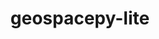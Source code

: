 ---
description: 'Geospacepy-lite is a toolbox of loosely-related modules which were originally
  created for analyzing in-situ sensed electrodynamics and particle precipitation
  data from spacecraft, but are general-purpose enough to useful for various common
  geospace data analysis tasks.


  The dependacies of the package are limited to the core scientific python packages
  like the standard library, numpy, and matplotlib.'
point_of_contact: Liam Kilcommons
record_last_updated: Fri, 04 Feb 2022 17:09:02 GMT
shortname: geospacepy_lite
title: geospacepy-lite
uuid: 2093d23c-13b7-4d1e-9c54-a0893f926b66
website_link: https://geospacepy-lite.readthedocs.io/en/latest/
---